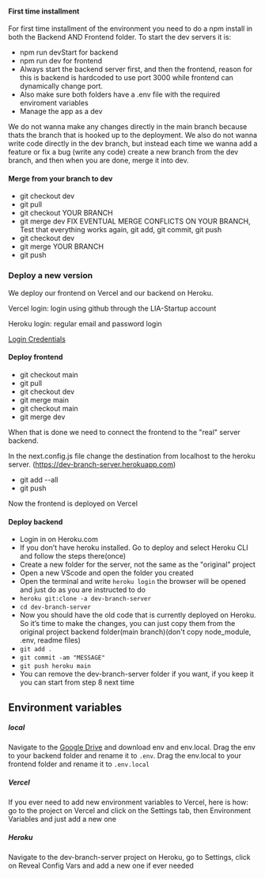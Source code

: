 #### First time installment

For first time installment of the environment you need to do a npm install in both the Backend AND Frontend folder. To start the dev servers it is:

- npm run devStart for backend
- npm run dev for frontend
- Always start the backend server first, and then the frontend, reason for this is backend is hardcoded to use port 3000 while frontend can dynamically change port.
- Also make sure both folders have a .env file with the required enviroment variables
- Manage the app as a dev

We do not wanna make any changes directly in the main branch because thats the branch that is hooked up to the deployment.
We also do not wanna write code directly in the dev branch, but instead each time we wanna add a feature or fix a bug (write any code) create a new branch from the dev branch, and then when you are done, merge it into dev.

#### Merge from your branch to dev

- git checkout dev
- git pull
- git checkout YOUR BRANCH
- git merge dev
  FIX EVENTUAL MERGE CONFLICTS ON YOUR BRANCH, Test that everything works again, git add, git commit, git push
- git checkout dev
- git merge YOUR BRANCH
- git push

### Deploy a new version

We deploy our frontend on Vercel and our backend on Heroku.

Vercel login:
login using github through the LIA-Startup account

Heroku login:
regular email and password login

[Login Credentials](https://trello.com/c/E6yioHiL/17-account-detailsgithub-mongodb-trello-figma-gmail-eniro-api-facebook-mapbox-api)

#### Deploy frontend

- git checkout main
- git pull
- git checkout dev
- git merge main
- git checkout main
- git merge dev

When that is done we need to connect the frontend to the "real" server backend.

In the next.config.js file change the destination from localhost to the heroku server. (https://dev-branch-server.herokuapp.com)

- git add --all
- git push

Now the frontend is deployed on Vercel

#### Deploy backend

- Login in on Heroku.com
- If you don’t have heroku installed. Go to deploy and select Heroku CLI and follow the steps there(once)
- Create a new folder for the server, not the same as the "original" project
- Open a new VScode and open the folder you created
- Open the terminal and write `heroku login` the browser will be opened and just do as you are instructed to do
- `heroku git:clone -a dev-branch-server`
- `cd dev-branch-server`
- Now you should have the old code that is currently deployed on Heroku. So it’s time to make the changes, you can just copy them from the original project backend folder(main branch)(don't copy node_module, .env, readme files)
- `git add .`
- `git commit -am "MESSAGE"`
- `git push heroku main`
- You can remove the dev-branch-server folder if you want, if you keep it you can start from step 8 next time

## Environment variables

##### local

Navigate to the [Google Drive](https://drive.google.com/drive/u/2/my-drive) and download env and env.local. Drag the env to your backend folder and rename it to `.env`. Drag the env.local to your frontend folder and rename it to `.env.local`

##### Vercel

If you ever need to add new environment variables to Vercel, here is how:
go to the project on Vercel and click on the Settings tab, then Environment Variables and just add a new one

##### Heroku

Navigate to the dev-branch-server project on Heroku, go to Settings, click on Reveal Config Vars and add a new one if ever needed
